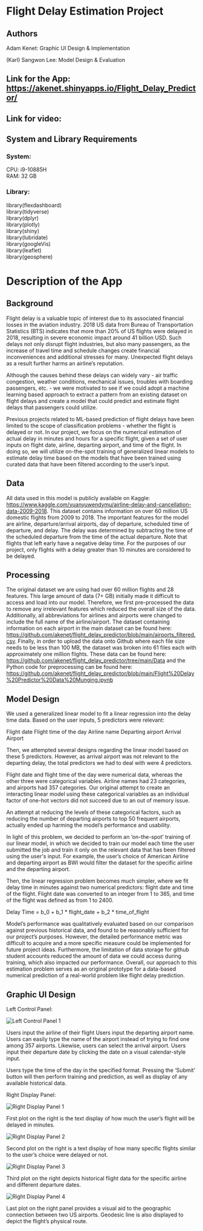 # Flight Delay Estimation Project

## Authors

Adam Kenet: Graphic UI Design & Implementation

(Karl) Sangwon Lee: Model Design & Evaluation

## Link for the App: https://akenet.shinyapps.io/Flight_Delay_Predictor/

## Link for video: 

## System and Library Requirements

### System:
CPU: i9-10885H<br />
RAM: 32 GB


### Library:
library(flexdashboard)<br />
library(tidyverse)<br />
library(dplyr)<br />
library(plotly)<br />
library(shiny)<br />
library(lubridate)<br />
library(googleVis)<br />
library(leaflet)<br />
library(geosphere)


# Description of the App

## Background

Flight delay is a valuable topic of interest due to its associated financial losses in the aviation industry. 2018 US data from Bureau of Transportation Statistics (BTS) indicates that more than 20% of US flights were delayed in 2018, resulting in severe economic impact around 41 billion USD. Such delays not only disrupt flight industries, but also many passengers, as the increase of travel time and schedule changes create financial inconveniences and additional stresses for many. Unexpected flight delays as a result further harms an airline’s reputation. 

Although the causes behind these delays can widely vary - air traffic congestion, weather conditions, mechanical issues, troubles with boarding passengers, etc. - we were motivated to see if we could adopt a machine learning based approach to extract a pattern from an existing dataset on flight delays and create a model that could predict and estimate flight delays that passengers could utilize.

Previous projects related to ML-based prediction of flight delays have been limited to the scope of classification problems - whether the flight is delayed or not. In our project, we focus on the numerical estimation of actual delay in minutes and hours for a specific flight, given a set of user inputs on flight date, airline, departing airport, and time of the flight. In doing so, we will utilize on-the-spot training of generalized linear models to estimate delay time based on the models that have been trained using curated data that have been filtered according to the user’s input. 



## Data
All data used in this model is publicly available on Kaggle: https://www.kaggle.com/yuanyuwendymu/airline-delay-and-cancellation-data-2009-2018. This dataset contains information on over 60 million US domestic flights from 2009 to 2018. The important features for the model are airline, departure/arrival airports, day of departure, scheduled time of departure, and delay. The delay was determined by subtracting the time of the scheduled departure from the time of the actual departure. Note that flights that left early have a negative delay time. For the purposes of our project, only flights with a delay greater than 10 minutes are considered to be delayed.


## Processing
The original dataset we are using had over 60 million flights and 28 features. This large amount of data (7+ GB) initially made it difficult to access and load into our model. Therefore, we first pre-processed the data to remove any irrelevant features which reduced the overall size of the data. Additionally, all abbreviations for airlines and airports were changed to include the full name of the airline/airport. The dataset containing information on each airport in the main dataset can be found here: https://github.com/akenet/flight_delay_predictor/blob/main/airports_filtered.csv. Finally, in order to upload the data onto Github where each file size needs to be less than 100 MB, the dataset was broken into 61 files each with approximately one million flights. These data can be found here: https://github.com/akenet/flight_delay_predictor/tree/main/Data and the Python code for preprocessing can be found here: https://github.com/akenet/flight_delay_predictor/blob/main/Flight%20Delay%20Predictor%20Data%20Munging.ipynb


## Model Design

We used a generalized linear model to fit a linear regression into the delay time data. Based on the user inputs, 5 predictors were relevant:

Flight date
Flight time of the day
Airline name
Departing airport
Arrival Airport

Then, we attempted several designs regarding the linear model based on these 5 predictors. However, as arrival airport was not relevant to the departing delay, the total predictors we had to deal with were 4 predictors.

Flight date and flight time of the day were numerical data, whereas the other three were categorical variables. Airline names had 23 categories, and airports had 357 categories. Our original attempt to create an interacting linear model using these categorical variables as an individual factor of one-hot vectors did not succeed due to an out of memory issue. 

An attempt at reducing the levels of these categorical factors, such as reducing the number of departing airports to top 50 frequent airports, actually ended up harming the model’s performance and usability. 

In light of this problem, we decided to perform an ‘on-the-spot’ training of our linear model, in which we decided to train our model each time the user submitted the job and train it only on the relevant data that has been filtered using the user's input. For example, the user’s choice of American Airline and departing airport as BWI would filter the dataset for the specific airline and the departing airport.

Then, the linear regression problem becomes much simpler, where we fit delay time in minutes against two numerical predictors: flight date and time of the flight. Flight date was converted to an integer from 1 to 365, and time of the flight was defined as from 1 to 2400.

Delay Time = b_0 + b_1 * flight_date + b_2 * time_of_flight

Model’s performance was qualitatively evaluated based on our comparison against previous historical data, and found to be reasonably sufficient for our project’s purposes. However, the detailed performance metric was difficult to acquire and a more specific measure could be implemented for future project ideas. Furthermore, the limitation of data storage for github student accounts reduced the amount of data we could access during training, which also impacted our performance. Overall, our approach to this estimation problem serves as an original prototype for a data-based numerical prediction of a real-world problem like flight delay prediction.

## Graphic UI Design

Left Control Panel:

![Left Control Panel 1](https://github.com/akenet/flight_delay_predictor/blob/main/Figures/Fig1.png)

Users input the airline of their flight
Users input the departing airport name. Users can easily type the name of the airport instead of trying to find one among 357 airports.
Likewise, users can select the arrival airport.
Users input their departure date by clicking the date on a visual calendar-style input.

Users type the time of the day in the specified format.
Pressing the ‘Submit’ button will then perform training and prediction, as well as display of any available historical data.


Right Display Panel:


![Right Display Panel 1](https://github.com/akenet/flight_delay_predictor/blob/main/Figures/Fig2.png)


First plot on the right is the text display of how much the user’s flight will be delayed in minutes.

![Right Display Panel 2](https://github.com/akenet/flight_delay_predictor/blob/main/Figures/Fig3.png)


Second plot on the right is a text display of how many specific flights similar to the user’s choice were delayed or not. 

![Right Display Panel 3](https://github.com/akenet/flight_delay_predictor/blob/main/Figures/Fig4.png)


Third plot on the right depicts historical flight data for the specific airline and different departure dates.

![Right Display Panel 4](https://github.com/akenet/flight_delay_predictor/blob/main/Figures/Fig5.png)

Last plot on the right panel provides a visual aid to the geographic connection between two US airports. Geodesic line is also displayed to depict the flight’s physical route.


